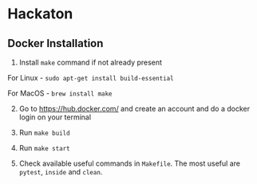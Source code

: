 # Hackaton

## Docker Installation

1. Install `make` command if not already present

For Linux - `sudo apt-get install build-essential`

For MacOS - `brew install make`

2. Go to https://hub.docker.com/ and create an account and do a docker login on your terminal

3. Run `make build`

4. Run `make start`

5. Check available useful commands in `Makefile`. The most useful are `pytest`, `inside` and `clean`.
